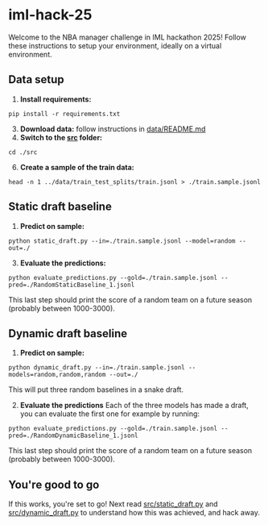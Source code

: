 # iml-hack-25

Welcome to the NBA manager challenge in IML hackathon 2025!
Follow these instructions to setup your environment, ideally on a virtual environment.


## Data setup 

1. **Install requirements:**
```
pip install -r requirements.txt
```
3. **Download data:** follow instructions in [data/README.md](data/README.md)
4. **Switch to the [src](src) folder:**
```
cd ./src
```
6. **Create a sample of the train data:**
```
head -n 1 ../data/train_test_splits/train.jsonl > ./train.sample.jsonl
```

## Static draft baseline

1. **Predict on sample:**
```
python static_draft.py --in=./train.sample.jsonl --model=random --out=./
```
3. **Evaluate the predictions:**
```
python evaluate_predictions.py --gold=./train.sample.jsonl --pred=./RandomStaticBaseline_1.jsonl
```

This last step should print the score of a random team on a future season (probably between 1000-3000).

## Dynamic draft baseline
1. **Predict on sample:**
```
python dynamic_draft.py --in=./train.sample.jsonl --models=random,random,random --out=./
```

This will put three random baselines in a snake draft.

2. **Evaluate the predictions**
Each of the three models has made a draft, you can evaluate the first one for example by running:
```
python evaluate_predictions.py --gold=./train.sample.jsonl --pred=./RandomDynamicBaseline_1.jsonl
```
This last step should print the score of a random team on a future season (probably between 1000-3000).

## You're good to go

If this works, you're set to go!
Next read [src/static_draft.py](src/static_draft.py) and [src/dynamic_draft.py](src/dynamic_draft.py) to understand how this was achieved, and hack away.




